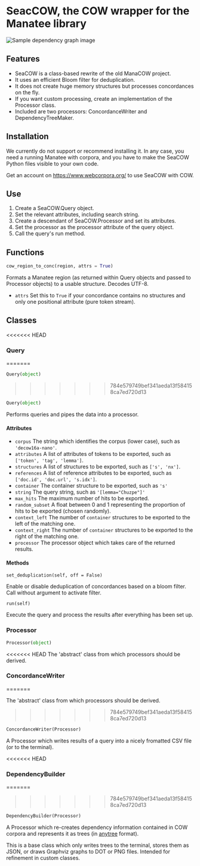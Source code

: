 # SeacCOW, the COW wrapper for the Manatee library

![Sample dependency graph image](https://raw.githubusercontent.com/rsling/seacow/master/sample.png)

## Features

- SeaCOW is a class-based rewrite of the old ManaCOW project.
- It uses an efficient Bloom filter for deduplication.
- It does not create huge memory structures but processes
  concordances on the fly.
- If you want custom processing, create an implementation
  of the Processor class.
- Included are two processors: ConcordanceWriter and 
  DependencyTreeMaker.

## Installation

We currently do not support or recommend installing it. In any case, you need a running Manatee with corpora, and you have to make the SeaCOW Python files visible to your own code.

Get an account on https://www.webcorpora.org/ to use SeaCOW with COW.

## Use

1. Create a SeaCOW.Query object.
2. Set the relevant attributes, including search string.
3. Create a descendant of SeaCOW.Processor and set its attributes.
4. Set the processor as the processor attribute of the query object.
5. Call the query's run method.

## Functions

```python
cow_region_to_conc(region, attrs = True)
```

Formats a Manatee region (as returned within Query objects and passed to Processor objects) to a usable structure. Decodes UTF-8.

* `attrs` Set this to `True` if your concordance contains no structures and only one positional attribute (pure token stream).

## Classes

<<<<<<< HEAD
### Query
=======
```python
Query(object)
```
>>>>>>> 784e579749bef341aeda13f584158ca7ed720d13

```python
Query(object)
```
Performs queries and pipes the data into a processor.

#### Attributes

* ```corpus``` The string which identifies the corpus (lower case), such as `'decow16a-nano'`.
* ```attributes``` A list of attributes of tokens to be exported, such as `['token', 'tag', 'lemma']`.
* ```structures``` A list of structures to be exported, such as `['s', 'nx']`.
* ```references``` A list of reference attributes to be exported, such as `['doc.id', 'doc.url', 's.idx']`.
* ```container``` The container structure to be exported, such as `'s'`
* ```string``` The query string, such as `'[lemma="Chuzpe"]'`
* ```max_hits``` The maximum number of hits to be exported.
* ```random_subset``` A float between 0 and 1 representing the proportion of hits to be exported (chosen randomly).
* ```context_left``` The number of `container` structures to be exported to the left of the matching one.
* ```context_right``` The number of `container` structures to be exported to the right of the matching one.
* ```processor``` The processor object which takes care of the returned results.

#### Methods

```set_deduplication(self, off = False)```

Enable or disable deduplication of concordances based on a bloom filter. Call without argument to activate filter.

```run(self)```

Execute the query and process the results after everything has been set up.

### Processor

```python
Processor(object)
```
<<<<<<< HEAD
The 'abstract' class from which processors should be derived.


### ConcordanceWriter

=======

The 'abstract' class from which processors should be derived.

>>>>>>> 784e579749bef341aeda13f584158ca7ed720d13
```python
ConcordanceWriter(Processor)
```

A Processor which writes results of a query into a nicely fromatted CSV file (or to the terminal).

<<<<<<< HEAD

### DependencyBuilder

=======
>>>>>>> 784e579749bef341aeda13f584158ca7ed720d13
```python
DependencyBuilder(Processor)
```

A Processor which re-creates dependency information contained in COW corpora and represents it as trees (in [anytree](https://pypi.python.org/pypi/anytree) format).

This is a base class which only writes trees to the terminal, stores them as JSON, or draws Graphviz graphs to DOT or PNG files. Intended for refinement in custom classes.
